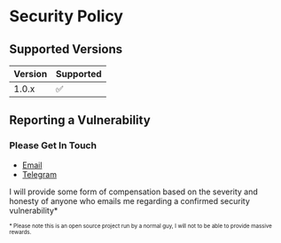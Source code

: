 # Security Policy

## Supported Versions

| Version | Supported          |
| ------- | ------------------ |
| 1.0.x   | :white_check_mark: |

## Reporting a Vulnerability

### Please Get In Touch

- [Email]
- [Telegram]

I will provide some form of compensation based on the severity and honesty
of anyone who emails me regarding a confirmed security vulnerability*

<sub><sup>* Please note this is an open source project run by a normal guy,
I will not to be able to provide massive rewards.</sup></sub>

<!-- Links --><!-- Links -->
[TELEGRAM]: https://ggn.sh/tg
[EMAIL]: mailto:gh@ggn.dev
